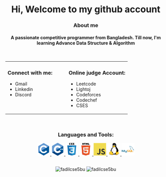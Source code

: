 <html>
<body>
<h1 align="center">Hi, Welcome to my github account</h1>

<h3 align="center">About me</h3>
<h4 align="center">A passionate competitive programmer from Bangladesh. Till now, I'm learning Advance Data Structure & Algorithm</h4><br>

<table align="center" width="960px">
<tr>
<td valign="top" width="50%">
<div>
  <h3>Connect with me:</h3>
  <ul>
    <li>Gmail</li>
    <li>Linkedin</li>
    <li>Discord</li>
  </ul>
 </div>
</td>
<td valign="top" width="50%">
<div>
  <h3>Online judge Account:</h3>
  <ul>
    <li>Leetcode</li>
    <li>Lightoj</li>
    <li>Codeforces</li>
    <li>Codechef</li>
    <li>CSES</li>
  </ul>
  </div>
</td>
</tbody>
</tr></table><br>

<div align="center">
<h3>Languages and Tools:</h3>
<p> <a href="https://www.cprogramming.com/" target="_blank" rel="noreferrer"> <img src="https://raw.githubusercontent.com/devicons/devicon/master/icons/c/c-original.svg" alt="c" width="40" height="40"/> </a> <a href="https://www.w3schools.com/cpp/" target="_blank" rel="noreferrer"> <img src="https://raw.githubusercontent.com/devicons/devicon/master/icons/cplusplus/cplusplus-original.svg" alt="cplusplus" width="40" height="40"/> </a> <a href="https://www.w3schools.com/css/" target="_blank" rel="noreferrer"> <img src="https://raw.githubusercontent.com/devicons/devicon/master/icons/css3/css3-original-wordmark.svg" alt="css3" width="40" height="40"/> </a> <a href="https://www.w3.org/html/" target="_blank" rel="noreferrer"> <img src="https://raw.githubusercontent.com/devicons/devicon/master/icons/html5/html5-original-wordmark.svg" alt="html5" width="40" height="40"/> </a> <a href="https://developer.mozilla.org/en-US/docs/Web/JavaScript" target="_blank" rel="noreferrer"> <img src="https://raw.githubusercontent.com/devicons/devicon/master/icons/javascript/javascript-original.svg" alt="javascript" width="40" height="40"/> </a> <a href="https://www.linux.org/" target="_blank" rel="noreferrer"> <img src="https://raw.githubusercontent.com/devicons/devicon/master/icons/linux/linux-original.svg" alt="linux" width="40" height="40"/> </a> <a href="https://www.mysql.com/" target="_blank" rel="noreferrer"> <img src="https://raw.githubusercontent.com/devicons/devicon/master/icons/mysql/mysql-original-wordmark.svg" alt="mysql" width="40" height="40"/> </a> </p>
</div><br>

<div align="center">
  <img width = "400px" src="https://github-readme-stats.vercel.app/api/top-langs?username=fadilcse5bu&show_icons=true&locale=en&layout=compact"     alt="fadilcse5bu" /> 
  <img width = "400px" src="https://github-readme-stats.vercel.app/api?username=fadilcse5bu&show_icons=true&locale=en" alt="fadilcse5bu" />
</div>
</body>
</html>
